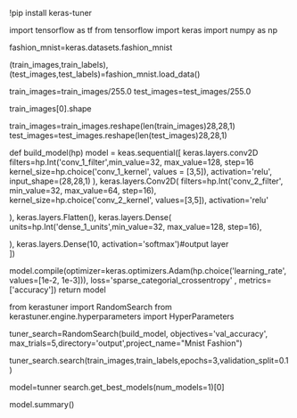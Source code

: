!pip install keras-tuner

import tensorflow as tf
from tensorflow import keras
import numpy as np


fashion_mnist=keras.datasets.fashion_mnist

(train_images,train_labels),(test_images,test_labels)=fashion_mnist.load_data()

train_images=train_images/255.0
test_images=test_images/255.0

train_images[0].shape

train_images=train_images.reshape(len(train_images)28,28,1)
test_images=test_images.reshape(len(test_images)28,28,1)


def build_model(hp)
 model = keas.sequential([
   keras.layers.conv2D
       filters=hp.Int('conv_1_filter',min_value=32, max_value=128, step=16
       kernel_size=hp.choice('conv_1_kernel', values = [3,5]),
       activation='relu',
       input_shape=(28,28,1)
  ),
  keras.layers.Conv2D(
       filters=hp.Int('conv_2_filter', min_value=32, max_value=64, step=16),
       kernel_size=hp.choice('conv_2_kernel', values=[3,5]),
       activation='relu'

  ),
  keras.layers.Flatten(),
  keras.layers.Dense(
      units=hp.Int('dense_1_units',min_value=32, max_value=128, step=16),

  ),
  keras.layers.Dense(10, activation='softmax')#output layer                   
 ])

 model.compile(optimizer=keras.optimizers.Adam(hp.choice('learning_rate',values=[1e-2, 1e-3])),
             loss='sparse_categorial_crossentropy' ,
             metrics=['accuracy'])
 return model

from kerastuner import RandomSearch
from kerastuner.engine.hyperparameters import HyperParameters

tuner_search=RandomSearch(build_model,
                          objectives='val_accuracy',
                          max_trials=5,directory='output',project_name="Mnist Fashion")

tuner_search.search(train_images,train_labels,epochs=3,validation_split=0.1)

model=tunner search.get_best_models(num_models=1)[0]

model.summary()
